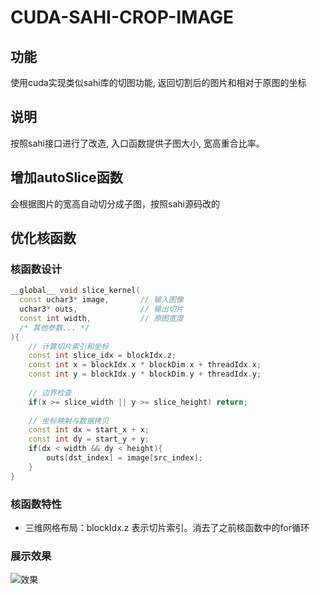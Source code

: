 # CUDA-SAHI-CROP-IMAGE
## 功能
使用cuda实现类似sahi库的切图功能, 返回切割后的图片和相对于原图的坐标

## 说明
按照sahi接口进行了改造, 入口函数提供子图大小, 宽高重合比率。

## 增加autoSlice函数
会根据图片的宽高自动切分成子图，按照sahi源码改的

## 优化核函数
### 核函数设计
```C++
__global__ void slice_kernel(
  const uchar3* image,       // 输入图像
  uchar3* outs,              // 输出切片
  const int width,           // 原图宽度
  /* 其他参数... */
){
    // 计算切片索引和坐标
    const int slice_idx = blockIdx.z;
    const int x = blockIdx.x * blockDim.x + threadIdx.x;
    const int y = blockIdx.y * blockDim.y + threadIdx.y;
    
    // 边界检查
    if(x >= slice_width || y >= slice_height) return;
    
    // 坐标映射与数据拷贝
    const int dx = start_x + x;
    const int dy = start_y + y;
    if(dx < width && dy < height){
        outs[dst_index] = image[src_index];
    }
}
```
### 核函数特性
- 三维网格布局：blockIdx.z 表示切片索引。消去了之前核函数中的for循环


### 展示效果
![效果](https://github.com/leon0514/cuda-sahi-crop-image/blob/main/workspace/test.gif)